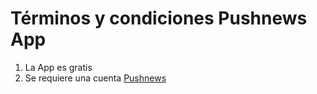 Términos y condiciones Pushnews App
===

1. La App es gratis
2. Se requiere una cuenta [Pushnews](https://pushnews.eu)
